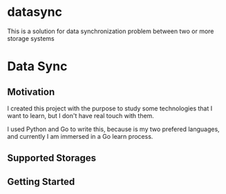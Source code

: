 # datasync
This is a solution for data synchronization problem between two or more storage systems

# Data Sync

## Motivation

I created this project with the purpose to study some technologies that I want to learn, but I don't have real touch with them.

I used Python and Go to write this, because is my two prefered languages, and currently I am immersed in a Go learn process.

## Supported Storages 


## Getting Started
